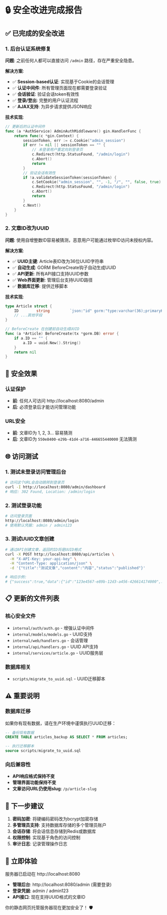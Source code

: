 # 🔒 安全改进完成报告

## ✅ 已完成的安全改进

### 1. 后台认证系统修复

**问题**: 之前任何人都可以直接访问 `/admin` 路径，存在严重安全隐患。

**解决方案**:
- ✅ **Session-based认证**: 实现基于Cookie的会话管理
- ✅ **认证中间件**: 所有管理页面现在都需要登录验证
- ✅ **会话验证**: 验证会话token有效性
- ✅ **登录/登出**: 完整的用户认证流程
- ✅ **AJAX支持**: 为异步请求提供JSON响应

**技术实现**:
```go
// 更新后的认证中间件
func (a *AuthService) AdminAuthMiddleware() gin.HandlerFunc {
    return func(c *gin.Context) {
        sessionToken, err := c.Cookie("admin_session")
        if err != nil || sessionToken == "" {
            // 未登录用户重定向到登录页
            c.Redirect(http.StatusFound, "/admin/login")
            c.Abort()
            return
        }
        // 验证会话有效性
        if !a.validateSessionToken(sessionToken) {
            c.SetCookie("admin_session", "", -1, "/", "", false, true)
            c.Redirect(http.StatusFound, "/admin/login")
            c.Abort()
            return
        }
        c.Next()
    }
}
```

### 2. 文章ID改为UUID

**问题**: 使用自增整数ID容易被猜测，恶意用户可能通过枚举ID访问未授权内容。

**解决方案**:
- ✅ **UUID主键**: Article表ID改为36位UUID字符串
- ✅ **自动生成**: GORM BeforeCreate钩子自动生成UUID
- ✅ **API更新**: 所有API接口支持UUID参数
- ✅ **Web界面更新**: 管理后台支持UUID路径
- ✅ **数据库迁移**: 提供迁移脚本

**技术实现**:
```go
type Article struct {
    ID        string         `json:"id" gorm:"type:varchar(36);primaryKey"`
    // ...其他字段
}

// BeforeCreate 在创建前自动生成UUID
func (a *Article) BeforeCreate(tx *gorm.DB) error {
    if a.ID == "" {
        a.ID = uuid.New().String()
    }
    return nil
}
```

## 🔐 安全效果

### 认证保护
- **前**: 任何人可访问 http://localhost:8080/admin
- **后**: 必须登录后才能访问管理功能

### URL安全
- **前**: 文章ID为 1, 2, 3... 容易猜测
- **后**: 文章ID为 `550e8400-e29b-41d4-a716-446655440000` 无法猜测

## 🌐 访问测试

### 1. 测试未登录访问管理后台
```bash
# 访问这个URL会自动跳转到登录页
curl -I http://localhost:8080/admin/dashboard
# 响应: 302 Found, Location: /admin/login
```

### 2. 测试登录功能
```bash
# 访问登录页面
http://localhost:8080/admin/login
# 使用默认凭据: admin / admin123
```

### 3. 测试UUID文章创建
```bash
# 通过API创建文章，返回的ID将是UUID格式
curl -X POST http://localhost:8080/api/articles \
  -H "X-API-Key: your-api-key" \
  -H "Content-Type: application/json" \
  -d '{"title":"测试文章","content":"内容","status":"published"}'

# 响应示例:
# {"success":true,"data":{"id":"123e4567-e89b-12d3-a456-426614174000",...}}
```

## 📋 更新的文件列表

### 核心安全文件
- `internal/auth/auth.go` - 增强认证中间件
- `internal/models/models.go` - UUID支持
- `internal/web/handlers.go` - 会话管理
- `internal/api/handlers.go` - UUID API支持
- `internal/services/article.go` - UUID服务层

### 数据库相关
- `scripts/migrate_to_uuid.sql` - UUID迁移脚本

## ⚠️ 重要说明

### 数据库迁移
如果你有现有数据，请在生产环境中谨慎执行UUID迁移：
```sql
-- 备份现有数据
CREATE TABLE articles_backup AS SELECT * FROM articles;

-- 执行迁移脚本
source scripts/migrate_to_uuid.sql
```

### 向后兼容性
- **API响应格式保持不变**
- **管理界面功能保持不变**
- **文章访问URL仍使用slug**: `/p/article-slug`

## 🎯 下一步建议

1. **密码加密**: 将硬编码密码改为bcrypt加密存储
2. **多管理员支持**: 支持数据库存储的多个管理员账户
3. **会话存储**: 将会话信息存储到Redis或数据库
4. **权限控制**: 实现基于角色的访问控制
5. **审计日志**: 记录管理操作日志

## 🚀 立即体验

服务器已启动在 http://localhost:8080

- **管理后台**: http://localhost:8080/admin (需要登录)
- **登录凭据**: admin / admin123
- **API接口**: 现在支持UUID格式的文章ID

你的静态网页托管服务器现在更加安全了！ 🛡️

